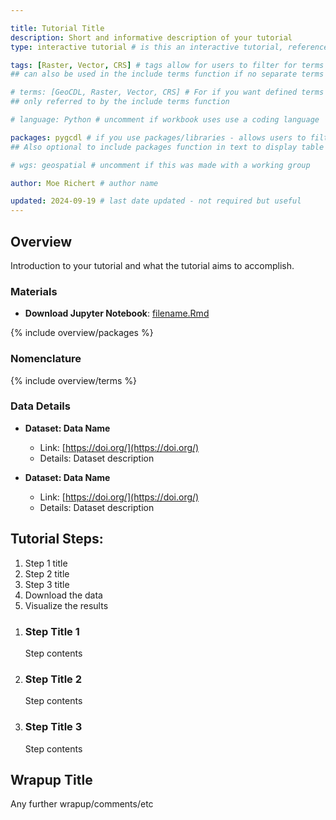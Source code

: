 ```yaml
---

title: Tutorial Title
description: Short and informative description of your tutorial
type: interactive tutorial # is this an interactive tutorial, reference material, or lesson module?

tags: [Raster, Vector, CRS] # tags allow for users to filter for terms
## can also be used in the include terms function if no separate terms list provided

# terms: [GeoCDL, Raster, Vector, CRS] # For if you want defined terms that are not your tags 
## only referred to by the include terms function

# language: Python # uncomment if workbook uses use a coding language 

packages: pygcdl # if you use packages/libraries - allows users to filter
## Also optional to include packages function in text to display table and links

# wgs: geospatial # uncomment if this was made with a working group

author: Moe Richert # author name

updated: 2024-09-19 # last date updated - not required but useful
---
```




## Overview

Introduction to your tutorial and what the tutorial aims to accomplish.

### Materials

* **Download Jupyter Notebook**: [filename.Rmd](./assets/filename.ipynb)

{% include overview/packages %}

### Nomenclature

{% include overview/terms %}

### Data Details

* **Dataset: Data Name**
  * Link: [https://doi.org/](https://doi.org/)
  * Details: Dataset description

* **Dataset: Data Name**
  * Link: [https://doi.org/](https://doi.org/)
  * Details: Dataset description


## Tutorial Steps:
1. Step 1 title
1. Step 2 title
1. Step 3 title
1. Download the data
1. Visualize the results

<ol class="usa-process-list">
  <li class="usa-process-list__item"  markdown='1'>  

### Step Title 1

Step contents

  </li>
  <li class="usa-process-list__item"  markdown='1'>  

### Step Title 2

Step contents

  </li>
  <li class="usa-process-list__item"  markdown='1'>  

### Step Title 3

Step contents

  </li>
</ol>

## Wrapup Title

Any further wrapup/comments/etc